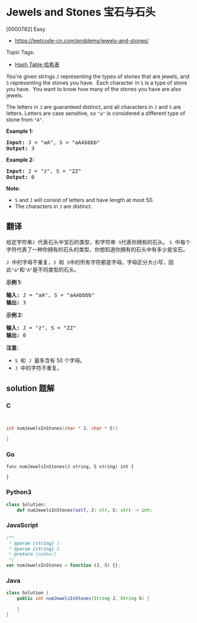 # Jewels and Stones 宝石与石头

[0000782] Easy

- https://leetcode-cn.com/problems/jewels-and-stones/

Topic Tags:

- [Hash Table 哈希表](https://leetcode-cn.com/tag/hash-table/)

You're given strings `J` representing the types of stones that are jewels, and `S` representing the stones you have.  Each character in `S` is a type of stone you have.  You want to know how many of the stones you have are also jewels.

The letters in `J` are guaranteed distinct, and all characters in `J` and `S` are letters. Letters are case sensitive, so `"a"` is considered a different type of stone from `"A"`.

**Example 1:**

<pre><strong>Input:</strong> J = "aA", S = "aAAbbbb"
<strong>Output:</strong> 3
</pre>

**Example 2:**

<pre><strong>Input:</strong> J = "z", S = "ZZ"
<strong>Output:</strong> 0
</pre>

**Note:**

- `S` and `J` will consist of letters and have length at most 50.
- The characters in `J` are distinct.

## 翻译

给定字符串`J`  代表石头中宝石的类型，和字符串  `S`代表你拥有的石头。 `S`  中每个字符代表了一种你拥有的石头的类型，你想知道你拥有的石头中有多少是宝石。

`J`  中的字母不重复，`J`  和  `S`中的所有字符都是字母。字母区分大小写，因此`"a"`和`"A"`是不同类型的石头。

**示例 1:**

<pre><strong>输入:</strong> J = "aA", S = "aAAbbbb"
<strong>输出:</strong> 3
</pre>

**示例 2:**

<pre><strong>输入:</strong> J = "z", S = "ZZ"
<strong>输出:</strong> 0
</pre>

**注意:**

- `S`  和  `J`  最多含有 50 个字母。
- `J`  中的字符不重复。

## solution 题解

### C

```c


int numJewelsInStones(char * J, char * S){

}


```

### Go

```golang
func numJewelsInStones(J string, S string) int {

}
```

### Python3

```python
class Solution:
    def numJewelsInStones(self, J: str, S: str) -> int:

```

### JavaScript

```javascript
/**
 * @param {string} J
 * @param {string} S
 * @return {number}
 */
var numJewelsInStones = function (J, S) {};
```

### Java

```java
class Solution {
    public int numJewelsInStones(String J, String S) {

    }
}
```
